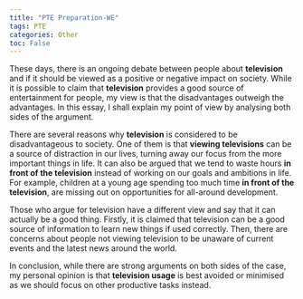 ```yaml
---
title: "PTE Preparation-WE"
tags: PTE
categories: Other
toc: False
---
```


These days, there is an ongoing debate between people about **television** and if it should be viewed as a positive or 
negative impact on society. While it is possible to claim that **television** provides a good source of 
entertainment for people, my view is that the disadvantages outweigh the advantages. In this essay, I shall explain my point of view 
by analysing both sides of the argument.

There are several reasons why **television** is  considered to be disadvantageous to society. One of them is that 
**viewing televisions** can be a source of distraction in our lives, turning away our focus from the more important 
things in life. It can also be argued that we tend to waste hours **in front of the television** instead of working on 
our goals and ambitions in life. For example, children at a young age spending too much time **in front of the television**, are missing out on opportunities for all-around development.

Those who argue for television have a different view and say that it can actually be a good thing. Firstly, it is 
claimed that television can be a good source of information to learn new things if used correctly. Then, there are 
concerns about people not viewing television to be unaware of current events and the latest news around the world.

In conclusion, while there are strong arguments on both sides of the case, my personal opinion is that **television 
usage** is best avoided or minimised as we should focus on other productive tasks instead.